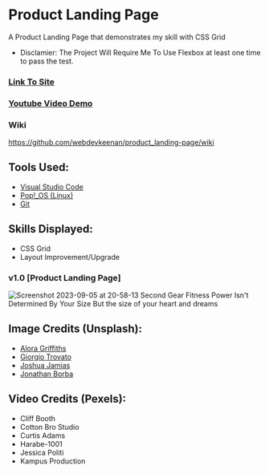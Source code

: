 # Product Landing Page
A Product Landing Page that demonstrates my skill with CSS Grid
* Disclamier: The Project Will Require Me To Use Flexbox at least one time to pass the test.

<!-- Update With Links -->

 ### [Link To Site](https://webdevkeenan.github.io/product_landing-page/) 

 ### [Youtube Video Demo](https://youtu.be/qJk1xsznJnA) 

### Wiki

https://github.com/webdevkeenan/product_landing-page/wiki 

## Tools Used: 
+ [Visual Studio Code](https://code.visualstudio.com/)
+ [Pop!_OS (Linux)](https://pop.system76.com/)
+ [Git](https://git-scm.com/)


## Skills Displayed: 
+ CSS Grid
+ Layout Improvement/Upgrade



### v1.0 [Product Landing Page]
![Screenshot 2023-09-05 at 20-58-13 Second Gear Fitness Power Isn't Determined By Your Size But the size of your heart and dreams](https://github.com/webdevkeenan/product_landing-page/assets/42125735/25f7b660-ba50-45d5-af92-9b740b2092b7)


## Image Credits (Unsplash):
+ [Alora Griffiths](https://unsplash.com/photos/aVrZMPgN_Vg)
+ [Giorgio Trovato](https://unsplash.com/photos/6rlMgGzdGwM)
+ [Joshua Jamias](https://unsplash.com/photos/qmdqe3Cs5Og)
+ [Jonathan Borba](https://unsplash.com/photos/R0y_bEUjiOM)

## Video Credits (Pexels):
+ Cliff Booth
+ Cotton Bro Studio
+ Curtis Adams
+ Harabe-1001
+ Jessica Politi
+ Kampus Production

<!-- Take Note of code markdown "~~~" for future use when writing about Javascript">
